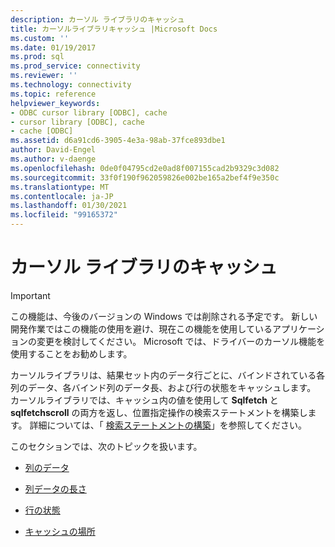 ```yaml
---
description: カーソル ライブラリのキャッシュ
title: カーソルライブラリキャッシュ |Microsoft Docs
ms.custom: ''
ms.date: 01/19/2017
ms.prod: sql
ms.prod_service: connectivity
ms.reviewer: ''
ms.technology: connectivity
ms.topic: reference
helpviewer_keywords:
- ODBC cursor library [ODBC], cache
- cursor library [ODBC], cache
- cache [ODBC]
ms.assetid: d6a91cd6-3905-4e3a-98ab-37fce893dbe1
author: David-Engel
ms.author: v-daenge
ms.openlocfilehash: 0de0f04795cd2e0ad8f007155cad2b9329c3d082
ms.sourcegitcommit: 33f0f190f962059826e002be165a2bef4f9e350c
ms.translationtype: MT
ms.contentlocale: ja-JP
ms.lasthandoff: 01/30/2021
ms.locfileid: "99165372"
---
```

# <a name="cursor-library-cache"></a>カーソル ライブラリのキャッシュ
> [!IMPORTANT]  
>  この機能は、今後のバージョンの Windows では削除される予定です。 新しい開発作業ではこの機能の使用を避け、現在この機能を使用しているアプリケーションの変更を検討してください。 Microsoft では、ドライバーのカーソル機能を使用することをお勧めします。  
  
 カーソルライブラリは、結果セット内のデータ行ごとに、バインドされている各列のデータ、各バインド列のデータ長、および行の状態をキャッシュします。 カーソルライブラリでは、キャッシュ内の値を使用して **Sqlfetch** と **sqlfetchscroll** の両方を返し、位置指定操作の検索ステートメントを構築します。 詳細については、「 [検索ステートメントの構築](../../../odbc/reference/appendixes/constructing-searched-statements.md)」を参照してください。  
  
 このセクションでは、次のトピックを扱います。  
  
-   [列のデータ](../../../odbc/reference/appendixes/column-data.md)  
  
-   [列データの長さ](../../../odbc/reference/appendixes/length-of-column-data.md)  
  
-   [行の状態](../../../odbc/reference/appendixes/row-status.md)  
  
-   [キャッシュの場所](../../../odbc/reference/appendixes/location-of-cache.md)
